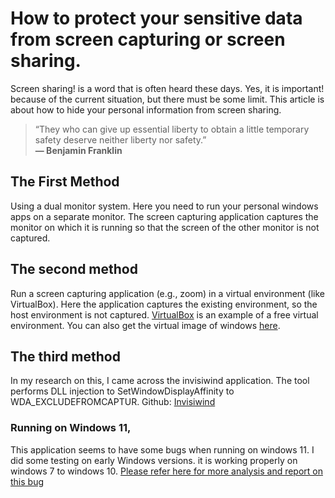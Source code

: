 # How to protect your sensitive data from screen capturing or screen sharing.

Screen sharing! is a word that is often heard these days. Yes, it is important! because of the current situation, but there must be some limit. This article is about how to hide your personal information from screen sharing.

> “They who can give up essential liberty to obtain a little temporary safety deserve neither liberty nor safety.”\
**― Benjamin Franklin**

## The First Method

Using a dual monitor system. Here you need to run your personal windows apps on a separate monitor. The screen capturing application captures the monitor on which it is running so that the screen of the other monitor is not captured.

## The second method

Run a screen capturing application (e.g., zoom) in a virtual environment (like VirtualBox). Here the application captures the existing environment, so the host environment is not captured.
[VirtualBox](https://www.virtualbox.org/) is an example of a free virtual environment. You can also get the virtual image of windows [here](https://developer.microsoft.com/en-us/microsoft-edge/tools/vms/).

## The third method

In my research on this, I came across the invisiwind application. The tool performs DLL injection to SetWindowDisplayAffinity to WDA_EXCLUDEFROMCAPTUR.
Github: [Invisiwind](https://github.com/radiantly/Invisiwind)

### Running on Windows 11,

This application seems to have some bugs when running on windows 11. I did some testing on early Windows versions. it is working properly on windows 7 to windows 10.
[Please refer here for more analysis and report on this bug](https://docs.microsoft.com/en-us/answers/questions/700122/setwindowdisplayaffinity-on-windows-11.html)
